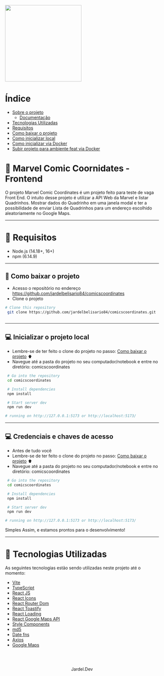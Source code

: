 <img src="./assets/logotipo.svg" width="250">

# Índice

- [Sobre o projeto](#fenix-florestao-frontend)
  - [Documentação](#documentacao)
- [Tecnologias Utilizadas](#tecnologias-utilizadas)
- [Requisitos](#requisitos)
- [Como baixar o projeto](#como-baixar-o-projeto)
- [Como inicializar local](#como-inicializar-local)
- [Como inicializar via Docker](#como-inicializar-via-docker)
- [Subir projeto para ambiente feat via Docker](#subir-projeto-para-ambiente-feat-via-docker)

# 🌲 Marvel Comic Coornidates - Frontend

O projeto Marvel Comic Coordinates é um projeto feito para teste de vaga Front End. O intuito desse projeto é utilizar a API Web da Marvel e listar Quadrinhos. Mostrar dados do Quadrinho em uma janela modal e ter a possibilidade de enviar Lista de Quadrinhos para um endereço escolhido aleatoriamente no Google Maps.


---
<a id="requisitos"></a>

# 📌 Requisitos
- Node.js (14.18+, 16+) 
- npm (6.14.9)

---
<a id="como-baixar-o-projeto"></a>
## 💾 Como baixar o projeto
- Acesso o repositório no endereço https://github.com/jardelbelisario84/comicscoordinates
- Clone o projeto


```bash
# Clone this repository
 git clone https://github.com/jardelbelisario84/comicscoordinates.git
 
```

---
<a id="como-inicializar-o-projeto-local"></a>
## 💻 Inicializar o projeto local


- Lembre-se de ter feito o clone do projeto no passo: <a href="#como-baixar-o-projeto">Como baixar o projeto</a> ⬆️
- Navegue até a pasta do projeto no seu computador/notebook e entre no diretório: comicscoordinates

```bash
 # Go into the repository
 cd comicscoordinates

 # Install dependencies
 npm install

 # Start server dev
 npm run dev

# running on http://127.0.0.1:5173 or http://localhost:5173/

```

---
<a id="como-inicializar-o-projeto-local"></a>
## 💻 Credenciais e chaves de acesso

- Antes de tudo você
- Lembre-se de ter feito o clone do projeto no passo: <a href="#como-baixar-o-projeto">Como baixar o projeto</a> ⬆️
- Navegue até a pasta do projeto no seu computador/notebook e entre no diretório: comicscoordinates

```bash
 # Go into the repository
 cd comicscoordinates

 # Install dependencies
 npm install

 # Start server dev
 npm run dev

# running on http://127.0.0.1:5173 or http://localhost:5173/

```


Simples Assim, e estamos prontos para o desenvolvimento!

---


<a id="tecnologias-utilizadas"></a>

# 🚀 Tecnologias Utilizadas
As seguintes tecnologias estão sendo utilizadas neste projeto até o momento: 

- [Vite](https://vitejs.dev/guide/)
- [TypeScript](typescriptlang.org)
- [React JS](https://pt-br.reactjs.org/)
- [React Icons](https://react-icons.github.io/react-icons/)
- [React Router Dom](https://www.npmjs.com/package/react-router-dom)
- [React Toastify](https://www.npmjs.com/package/react-toastify)
- [React Loading](https://www.npmjs.com/package/react-loading)
- [React Google Maps API](https://www.react-google-charts.com/)
- [Style Components](https://styled-components.com/)
- [md5](https://www.npmjs.com/package/md5)
- [Date fns](https://www.npmjs.com/package/date-fns)
- [Axios](https://www.npmjs.com/package/axios)
- [Google Maps](https://developers.google.com/maps/documentation/javascript/overview?hl=pt-br)

<br><br>

<p align="center">Jardel.Dev</p>

